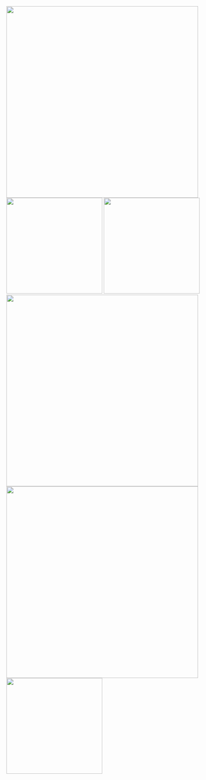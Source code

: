 <p float="left">
 <img src="https://user-images.githubusercontent.com/106794778/173137401-515abbcf-2941-4f49-bd94-0ca14c424e70.jpg" width="500" >

 <img src="https://user-images.githubusercontent.com/106794778/173138362-c7712de7-ca50-49af-8cd8-51c8d7a6f116.jpg" width="250" >

 <img src="https://user-images.githubusercontent.com/106794778/173138945-2229e93d-0bd6-4dfe-87d8-54c287a8f586.jpg" width="250" >

<img src="https://user-images.githubusercontent.com/106794778/173139109-d5789113-9e28-4f8f-a36d-f9918c479690.jpg" width="500" >

<img src="https://user-images.githubusercontent.com/106794778/173139284-eea88b54-0288-4be3-adc0-15faf57da7c1.jpg" width="500" >
<img src="https://user-images.githubusercontent.com/106794778/173139484-aca791c0-a3ea-479f-92b0-c58ed0a0d48b.jpg" width="250" >


</p>
